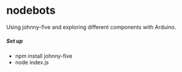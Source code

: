 # nodebots

Using johnny-five and exploring different components with Arduino.

##### Set up
+ npm install johnny-five
+ node index.js
